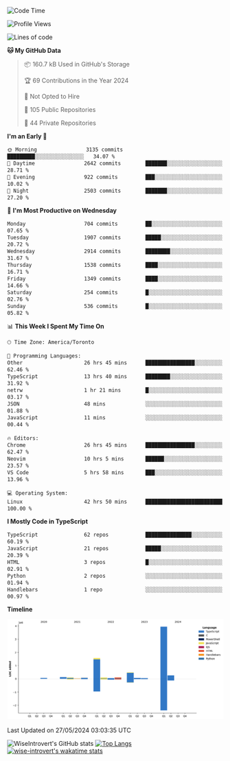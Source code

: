<!--START_SECTION:waka-->
![Code Time](http://img.shields.io/badge/Code%20Time-1%2C624%20hrs%2013%20mins-blue)

![Profile Views](http://img.shields.io/badge/Profile%20Views-40-blue)

![Lines of code](https://img.shields.io/badge/From%20Hello%20World%20I%27ve%20Written-7.0%20million%20lines%20of%20code-blue)

**🐱 My GitHub Data** 

> 📦 160.7 kB Used in GitHub's Storage 
 > 
> 🏆 69 Contributions in the Year 2024
 > 
> 🚫 Not Opted to Hire
 > 
> 📜 105 Public Repositories 
 > 
> 🔑 44 Private Repositories 
 > 
**I'm an Early 🐤** 

```text
🌞 Morning                3135 commits        █████████░░░░░░░░░░░░░░░░   34.07 % 
🌆 Daytime                2642 commits        ███████░░░░░░░░░░░░░░░░░░   28.71 % 
🌃 Evening                922 commits         ███░░░░░░░░░░░░░░░░░░░░░░   10.02 % 
🌙 Night                  2503 commits        ███████░░░░░░░░░░░░░░░░░░   27.20 % 
```
📅 **I'm Most Productive on Wednesday** 

```text
Monday                   704 commits         ██░░░░░░░░░░░░░░░░░░░░░░░   07.65 % 
Tuesday                  1907 commits        █████░░░░░░░░░░░░░░░░░░░░   20.72 % 
Wednesday                2914 commits        ████████░░░░░░░░░░░░░░░░░   31.67 % 
Thursday                 1538 commits        ████░░░░░░░░░░░░░░░░░░░░░   16.71 % 
Friday                   1349 commits        ████░░░░░░░░░░░░░░░░░░░░░   14.66 % 
Saturday                 254 commits         █░░░░░░░░░░░░░░░░░░░░░░░░   02.76 % 
Sunday                   536 commits         █░░░░░░░░░░░░░░░░░░░░░░░░   05.82 % 
```


📊 **This Week I Spent My Time On** 

```text
🕑︎ Time Zone: America/Toronto

💬 Programming Languages: 
Other                    26 hrs 45 mins      ████████████████░░░░░░░░░   62.46 % 
TypeScript               13 hrs 40 mins      ████████░░░░░░░░░░░░░░░░░   31.92 % 
netrw                    1 hr 21 mins        █░░░░░░░░░░░░░░░░░░░░░░░░   03.17 % 
JSON                     48 mins             ░░░░░░░░░░░░░░░░░░░░░░░░░   01.88 % 
JavaScript               11 mins             ░░░░░░░░░░░░░░░░░░░░░░░░░   00.44 % 

🔥 Editors: 
Chrome                   26 hrs 45 mins      ████████████████░░░░░░░░░   62.47 % 
Neovim                   10 hrs 5 mins       ██████░░░░░░░░░░░░░░░░░░░   23.57 % 
VS Code                  5 hrs 58 mins       ███░░░░░░░░░░░░░░░░░░░░░░   13.96 % 

💻 Operating System: 
Linux                    42 hrs 50 mins      █████████████████████████   100.00 % 
```

**I Mostly Code in TypeScript** 

```text
TypeScript               62 repos            ███████████████░░░░░░░░░░   60.19 % 
JavaScript               21 repos            █████░░░░░░░░░░░░░░░░░░░░   20.39 % 
HTML                     3 repos             █░░░░░░░░░░░░░░░░░░░░░░░░   02.91 % 
Python                   2 repos             ░░░░░░░░░░░░░░░░░░░░░░░░░   01.94 % 
Handlebars               1 repo              ░░░░░░░░░░░░░░░░░░░░░░░░░   00.97 % 
```



**Timeline**

![Lines of Code chart](https://raw.githubusercontent.com/wise-introvert/wise-introvert/master/assets/bar_graph.png)


 Last Updated on 27/05/2024 03:03:35 UTC
<!--END_SECTION:waka-->

![WiseIntrovert's GitHub stats](https://github-readme-stats.vercel.app/api?username=wise-introvert&count_private=true&show_icons=true)
[![Top Langs](https://github-readme-stats.vercel.app/api/top-langs/?username=wise-introvert&langs_count=10)](https://github.com/anuraghazra/github-readme-stats)
[![wise-introvert's wakatime stats](https://github-readme-stats.vercel.app/api/wakatime?username=wiseintrovert)](https://github.com/anuraghazra/github-readme-stats)
